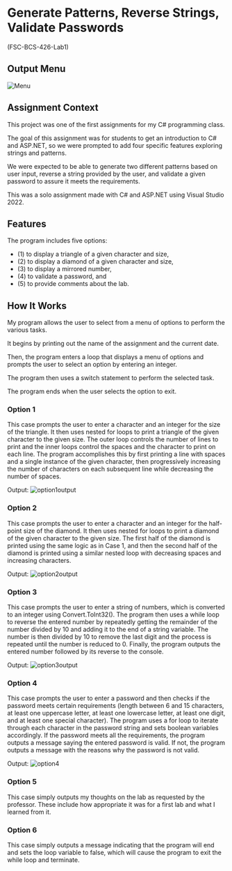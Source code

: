 # Generate Patterns, Reverse Strings, Validate Passwords

(FSC-BCS-426-Lab1)

## Output Menu

![Menu](images/carbon.png)

## Assignment Context

This project was one of the first assignments for my C# programming class.

The goal of this assignment was for students to get an introduction to C# and ASP.NET, so we were prompted to add four specific features exploring strings and patterns. 

We were expected to be able to generate two different patterns based on user input, reverse a string provided by the user, and validate a given password to assure it meets the requirements.

This was a solo assignment made with C# and ASP.NET using Visual Studio 2022.


## Features

The program includes five options: 
* (1) to display a triangle of a given character and size, 
* (2) to display a diamond of a given character and size, 
* (3) to display a mirrored number, 
* (4) to validate a password, and 
* (5) to provide comments about the lab. 


## How It Works

My program allows the user to select from a menu of options to perform the various tasks. 

It begins by printing out the name of the assignment and the current date.

Then, the program enters a loop that displays a menu of options and prompts the user to select an option by entering an integer. 

The program then uses a switch statement to perform the selected task.

The program ends when the user selects the option to exit.


### Option 1

This case prompts the user to enter a character and an integer for the size of the triangle. It then uses nested for loops to print a triangle of the given character to the given size. The outer loop controls the number of lines to print and the inner loops control the spaces and the character to print on each line. The program accomplishes this by first printing a line with spaces and a single instance of the given character, then progressively increasing the number of characters on each subsequent line while decreasing the number of spaces.

Output:
![option1output](images/carbon(1).png)

### Option 2

This case prompts the user to enter a character and an integer for the half-point size of the diamond. It then uses nested for loops to print a diamond of the given character to the given size. The first half of the diamond is printed using the same logic as in Case 1, and then the second half of the diamond is printed using a similar nested loop with decreasing spaces and increasing characters.

Output:
![option2output](images/carbon(2).png)

### Option 3

This case prompts the user to enter a string of numbers, which is converted to an integer using Convert.ToInt32(). The program then uses a while loop to reverse the entered number by repeatedly getting the remainder of the number divided by 10 and adding it to the end of a string variable. The number is then divided by 10 to remove the last digit and the process is repeated until the number is reduced to 0. Finally, the program outputs the entered number followed by its reverse to the console.

Output:
![option3output](images/carbon(3).png) 

### Option 4

This case prompts the user to enter a password and then checks if the password meets certain requirements (length between 6 and 15 characters, at least one uppercase letter, at least one lowercase letter, at least one digit, and at least one special character). The program uses a for loop to iterate through each character in the password string and sets boolean variables accordingly. If the password meets all the requirements, the program outputs a message saying the entered password is valid. If not, the program outputs a message with the reasons why the password is not valid.

Output:
![option4](images/carbon(4).png)

### Option 5

This case simply outputs my thoughts on the lab as requested by the professor. These include how appropriate it was for a first lab and what I learned from it.

### Option 6

This case simply outputs a message indicating that the program will end and sets the loop variable to false, which will cause the program to exit the while loop and terminate.
